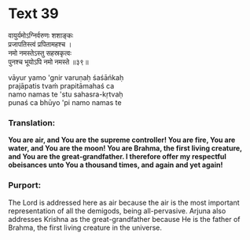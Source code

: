 # Text 39

वायुर्यमोऽग्निर्वरुणः शशाङ्कः  
प्रजापतिस्त्वं प्रपितामहश्च ।  
नमो नमस्तेऽस्तु सहस्रकृत्वः  
पुनश्च भूयोऽपि नमो नमस्ते ॥३९॥

vāyur yamo 'gnir varuṇaḥ śaśāńkaḥ  
prajāpatis tvaḿ prapitāmahaś ca  
namo namas te 'stu sahasra-kṛtvaḥ  
punaś ca bhūyo 'pi namo namas te



### Translation:

**You are air, and You are the supreme controller! You are fire, You are water, and You are the moon! You are Brahma, the first living creature, and You are the great-grandfather. I therefore offer my respectful obeisances unto You a thousand times, and again and yet again!**

### Purport:

The Lord is addressed here as air because the air is the most important representation of all the demigods, being all-pervasive. Arjuna also addresses Krishna as the great-grandfather because He is the father of Brahma, the first living creature in the universe.